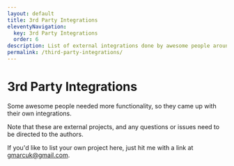 ```yaml
---
layout: default
title: 3rd Party Integrations
eleventyNavigation:
  key: 3rd Party Integrations
  order: 6
description: List of external integrations done by awesome people around the web
permalink: /third-party-integrations/
---
```


# 3rd Party Integrations

Some awesome people needed more functionality, so they came up with their own integrations.

Note that these are external projects, and any questions or issues need to be directed to the authors.

If you'd like to list your own project here, just hit me with a link at <a href="mailto:gmarcuk@gmail.com?subject=New swup integration!">gmarcuk@gmail.com</a>.
